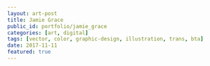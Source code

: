 ```yaml
---
layout: art-post
title: Jamie Grace
public_id: portfolio/jamie_grace
categories: [art, digital]
tags: [vector, color, graphic-design, illustration, trans, bta]
date: 2017-11-11
featured: true
---
```

